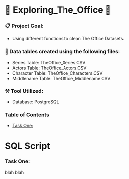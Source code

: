 # :star2: Exploring_The_Office :star2:

### :clipboard: Project Goal: 
- Using different functions to clean The Office Datasets. 

### 	:file_folder: Data tables created using the following files:
- Series Table: TheOffice_Series.CSV
- Actors Table: TheOffice_Actors.CSV
- Character Table: TheOffice_Characters.CSV
- Middlename Table: TheOffice_Middlename.CSV

### :hammer_and_pick: Tool Utilized: 
- Database: PostgreSQL

### Table of Contents
- [Task One:](#Task-One:)



# SQL Script

### Task One:
blah blah
